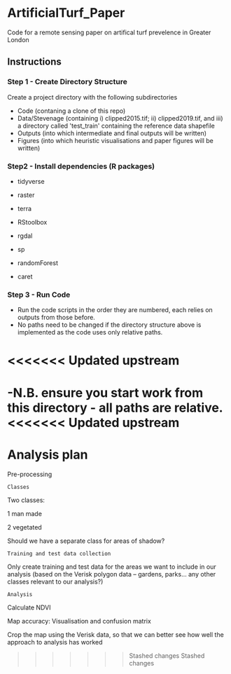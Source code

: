 # ArtificialTurf_Paper
 Code for a remote sensing paper on artifical turf prevelence in Greater London

## Instructions

### Step 1 - Create Directory Structure
Create a project directory with the following subdirectories
- Code (contaning a clone of this repo)
- Data/Stevenage (containing i) clipped2015.tif; ii) clipped2019.tif, and iii) a directory called 'test_train' containing the reference data shapefile
- Outputs (into which intermediate and final outputs will be written)
- Figures (into which heuristic visualisations and paper figures will be written)

### Step2 - Install dependencies (R packages)
- tidyverse

- raster
- terra
- RStoolbox
- rgdal
- sp

- randomForest
- caret

### Step 3 - Run Code
- Run the code scripts in the order they are numbered, each relies on outputs from those before.
- No paths need to be changed if the directory structure above is implemented as the code uses only relative paths.

<<<<<<< Updated upstream
=======
-N.B. ensure you start work from this directory - all paths are relative.
<<<<<<< Updated upstream
=======


# Analysis plan
Pre-processing 

 

    Classes 

Two classes:  

1 man made 

2 vegetated 

Should we have a separate class for areas of shadow?  

 

    Training and test data collection 

Only create training and test data for the areas we want to include in our analysis (based on the Verisk polygon data – gardens, parks… any other classes relevant to our analysis?) 

    Analysis 

 

Calculate NDVI 

 

Map accuracy: Visualisation and confusion matrix 

Crop the map using the Verisk data, so that we can better see how well the approach to analysis has worked 

 
>>>>>>> Stashed changes
>>>>>>> Stashed changes
